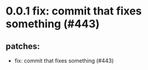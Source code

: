 # 0.0.1 fix: commit that fixes something (#443)

## patches:
* fix: commit that fixes something (#443)


